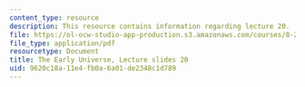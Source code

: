 ```yaml
---
content_type: resource
description: This resource contains information regarding lecture 20.
file: https://ol-ocw-studio-app-production.s3.amazonaws.com/courses/8-286-the-early-universe-fall-2013/9620c18a11e4fb0a6a01de2348c1d789_MIT8_286F13_lec20.pdf
file_type: application/pdf
resourcetype: Document
title: The Early Universe, Lecture slides 20
uid: 9620c18a-11e4-fb0a-6a01-de2348c1d789
---
```


